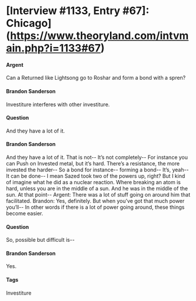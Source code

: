 # [Interview #1133, Entry #67]: Chicago](https://www.theoryland.com/intvmain.php?i=1133#67)

#### Argent

Can a Returned like Lightsong go to Roshar and form a bond with a spren?

#### Brandon Sanderson

Investiture interferes with other investiture.

#### Question

And they have a lot of it.

#### Brandon Sanderson

And they have a lot of it. That is not-- It’s not completely-- For instance you can Push on Invested metal, but it’s hard. There’s a resistance, the more invested the harder-- So a bond for instance-- forming a bond-- It’s, yeah-- It can be done-- I mean Sazed took two of the powers up, right? But I kind of imagine what he did as a nuclear reaction. Where breaking an atom is hard, unless you are in the middle of a sun. And he was in the middle of the sun. At that point--
Argent: There was a lot of stuff going on around him that facilitated.
Brandon: Yes, definitely. But when you’ve got that much power you’ll-- In other words if there is a lot of power going around, these things become easier.

#### Question

So, possible but difficult is--

#### Brandon Sanderson

Yes.

#### Tags

Investiture

